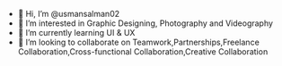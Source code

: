 - 👋 Hi, I’m @usmansalman02
- 👀 I’m interested in Graphic Designing, Photography and Videography
- 🌱 I’m currently learning UI & UX
- 💞️ I’m looking to collaborate on Teamwork,Partnerships,Freelance Collaboration,Cross-functional Collaboration,Creative Collaboration

<!---
usmansalman02/usmansalman02 is a ✨ special ✨ repository because its `README.md` (this file) appears on your GitHub profile.
You can click the Preview link to take a look at your changes.
--->
